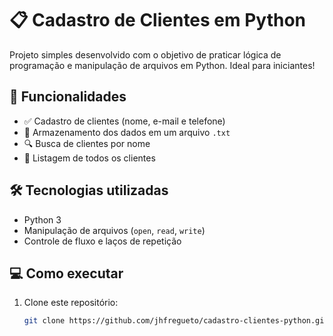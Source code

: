 # 📋 Cadastro de Clientes em Python

Projeto simples desenvolvido com o objetivo de praticar lógica de programação e manipulação de arquivos em Python. Ideal para iniciantes!

## 🚀 Funcionalidades

- ✅ Cadastro de clientes (nome, e-mail e telefone)
- 📄 Armazenamento dos dados em um arquivo `.txt`
- 🔍 Busca de clientes por nome
- 📑 Listagem de todos os clientes

## 🛠 Tecnologias utilizadas

- Python 3
- Manipulação de arquivos (`open`, `read`, `write`)
- Controle de fluxo e laços de repetição

## 💻 Como executar

1. Clone este repositório:
   ```bash
   git clone https://github.com/jhfregueto/cadastro-clientes-python.git
